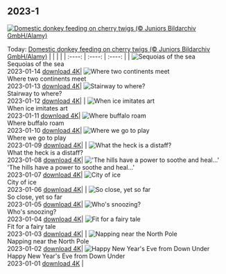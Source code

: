 ## 2023-1
[![Domestic donkey feeding on cherry twigs (© Juniors Bildarchiv GmbH/Alamy)](https://cn.bing.com/th?id=OHR.DonkeyFeast_EN-US1153850805_UHD.jpg&w=1000)](https://cn.bing.com/th?id=OHR.DonkeyFeast_EN-US1153850805_UHD.jpg&pid=hp&w=3840&h=2160&rs=1&c=4)

Today: [Domestic donkey feeding on cherry twigs (© Juniors Bildarchiv GmbH/Alamy)](https://cn.bing.com/th?id=OHR.DonkeyFeast_EN-US1153850805_UHD.jpg&pid=hp&w=3840&h=2160&rs=1&c=4)
  |      |      |      |
| :----: | :----: | :----: |
| ![Sequoias of the sea](https://cn.bing.com/th?id=OHR.Pneumatocysts_EN-US1065729036_UHD.jpg&pid=hp&w=384&h=216&rs=1&c=4) <br/> Sequoias of the sea <br/> 2023-01-14  [download 4K](https://cn.bing.com/th?id=OHR.Pneumatocysts_EN-US1065729036_UHD.jpg&pid=hp&w=3840&h=2160&rs=1&c=4)| ![Where two continents meet](https://cn.bing.com/th?id=OHR.RumeliHisari_EN-US4800002879_UHD.jpg&pid=hp&w=384&h=216&rs=1&c=4) <br/> Where two continents meet <br/> 2023-01-13  [download 4K](https://cn.bing.com/th?id=OHR.RumeliHisari_EN-US4800002879_UHD.jpg&pid=hp&w=3840&h=2160&rs=1&c=4)| ![Stairway to where?](https://cn.bing.com/th?id=OHR.Umschreibung_EN-US4693850900_UHD.jpg&pid=hp&w=384&h=216&rs=1&c=4) <br/> Stairway to where? <br/> 2023-01-12  [download 4K](https://cn.bing.com/th?id=OHR.Umschreibung_EN-US4693850900_UHD.jpg&pid=hp&w=3840&h=2160&rs=1&c=4)|
| ![When ice imitates art](https://cn.bing.com/th?id=OHR.HummockIce_EN-US4606231645_UHD.jpg&pid=hp&w=384&h=216&rs=1&c=4) <br/> When ice imitates art <br/> 2023-01-11  [download 4K](https://cn.bing.com/th?id=OHR.HummockIce_EN-US4606231645_UHD.jpg&pid=hp&w=3840&h=2160&rs=1&c=4)| ![Where buffalo roam](https://cn.bing.com/th?id=OHR.BisonWindCave_EN-US4537340482_UHD.jpg&pid=hp&w=384&h=216&rs=1&c=4) <br/> Where buffalo roam <br/> 2023-01-10  [download 4K](https://cn.bing.com/th?id=OHR.BisonWindCave_EN-US4537340482_UHD.jpg&pid=hp&w=3840&h=2160&rs=1&c=4)| ![Where we go to play](https://cn.bing.com/th?id=OHR.Breckenridge_EN-US4460042968_UHD.jpg&pid=hp&w=384&h=216&rs=1&c=4) <br/> Where we go to play <br/> 2023-01-09  [download 4K](https://cn.bing.com/th?id=OHR.Breckenridge_EN-US4460042968_UHD.jpg&pid=hp&w=3840&h=2160&rs=1&c=4)|
| ![What the heck is a distaff?](https://cn.bing.com/th?id=OHR.Mohair_EN-US4379797092_UHD.jpg&pid=hp&w=384&h=216&rs=1&c=4) <br/> What the heck is a distaff? <br/> 2023-01-08  [download 4K](https://cn.bing.com/th?id=OHR.Mohair_EN-US4379797092_UHD.jpg&pid=hp&w=3840&h=2160&rs=1&c=4)| !['The hills have a power to soothe and heal...'](https://cn.bing.com/th?id=OHR.BlackFell_EN-US4276698070_UHD.jpg&pid=hp&w=384&h=216&rs=1&c=4) <br/> 'The hills have a power to soothe and heal...' <br/> 2023-01-07  [download 4K](https://cn.bing.com/th?id=OHR.BlackFell_EN-US4276698070_UHD.jpg&pid=hp&w=3840&h=2160&rs=1&c=4)| ![City of ice](https://cn.bing.com/th?id=OHR.HIISSF_EN-US4182845947_UHD.jpg&pid=hp&w=384&h=216&rs=1&c=4) <br/> City of ice <br/> 2023-01-06  [download 4K](https://cn.bing.com/th?id=OHR.HIISSF_EN-US4182845947_UHD.jpg&pid=hp&w=3840&h=2160&rs=1&c=4)|
| ![So close, yet so far](https://cn.bing.com/th?id=OHR.Perihelion_EN-US4106263162_UHD.jpg&pid=hp&w=384&h=216&rs=1&c=4) <br/> So close, yet so far <br/> 2023-01-05  [download 4K](https://cn.bing.com/th?id=OHR.Perihelion_EN-US4106263162_UHD.jpg&pid=hp&w=3840&h=2160&rs=1&c=4)| ![Who's snoozing?](https://cn.bing.com/th?id=OHR.SandhillSleeping_EN-US4023790571_UHD.jpg&pid=hp&w=384&h=216&rs=1&c=4) <br/> Who's snoozing? <br/> 2023-01-04  [download 4K](https://cn.bing.com/th?id=OHR.SandhillSleeping_EN-US4023790571_UHD.jpg&pid=hp&w=3840&h=2160&rs=1&c=4)| ![Fit for a fairy tale](https://cn.bing.com/th?id=OHR.HohenzollernBurg_EN-US3949412118_UHD.jpg&pid=hp&w=384&h=216&rs=1&c=4) <br/> Fit for a fairy tale <br/> 2023-01-03  [download 4K](https://cn.bing.com/th?id=OHR.HohenzollernBurg_EN-US3949412118_UHD.jpg&pid=hp&w=3840&h=2160&rs=1&c=4)|
| ![Napping near the North Pole](https://cn.bing.com/th?id=OHR.NorwayNYD_EN-US3880728634_UHD.jpg&pid=hp&w=384&h=216&rs=1&c=4) <br/> Napping near the North Pole <br/> 2023-01-02  [download 4K](https://cn.bing.com/th?id=OHR.NorwayNYD_EN-US3880728634_UHD.jpg&pid=hp&w=3840&h=2160&rs=1&c=4)| ![Happy New Year's Eve from Down Under](https://cn.bing.com/th?id=OHR.SydneyNYE_EN-US3807524923_UHD.jpg&pid=hp&w=384&h=216&rs=1&c=4) <br/> Happy New Year's Eve from Down Under <br/> 2023-01-01  [download 4K](https://cn.bing.com/th?id=OHR.SydneyNYE_EN-US3807524923_UHD.jpg&pid=hp&w=3840&h=2160&rs=1&c=4) |